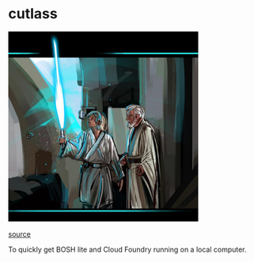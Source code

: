 # cutlass

<img src="https://github.com/7hunderbird/cutlass/raw/master/images/elegant-weapon.jpg" width="384" title="Elegant-Weapon" alt="'An Elegant Weapon For A More Civilized Time' by Eli Hyder">

[source](https://www.reddit.com/r/StarWars/comments/4wvqct/an_elegant_weapon_for_a_more_civilized_time_by/)

To quickly get BOSH lite and Cloud Foundry running on a local computer.